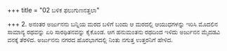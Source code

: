 +++
title = "02 ಬಳಿಕ ಫಲುಗುಣನತ್ತಲಾ"

+++
2. ಅನಂತರ ಅರ್ಜುನನು ಬನ್ನಿಯ ಮರದ ಬಳಿಗೆ ಬಂದು ಆ ಮರದಲ್ಲಿ ಆಯುಧಗಳನ್ನು ಇರಿಸಿ ಮೊದಲಿನ ಸಾಮಾನ್ಯ ರಥವನ್ನು ಏರಿ ಸಾರಥಿತನವನ್ನು ಕೈಕೊಂಡ. ಆಗ ಹನುಮಂತನು ರಥದಿಂದ ಇಳಿದು ಅರ್ಜುನನ ಮೈದಡವಿ ವನಕ್ಕೆ ತೆರಳಿದ. ಅರ್ಜುನನು ನಗರದ ಹೊರಭಾಗದಲ್ಲಿ ನಿಂತು ನಗುತ್ತ ಉತ್ತರನಿಗೆ ಹೇಳಿದ.